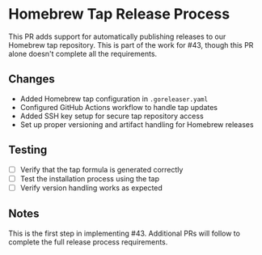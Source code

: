 # Homebrew Tap Release Process

This PR adds support for automatically publishing releases to our Homebrew tap repository. This is part of the work for #43, though this PR alone doesn't complete all the requirements.

## Changes

- Added Homebrew tap configuration in `.goreleaser.yaml`
- Configured GitHub Actions workflow to handle tap updates
- Added SSH key setup for secure tap repository access
- Set up proper versioning and artifact handling for Homebrew releases

## Testing

- [ ] Verify that the tap formula is generated correctly
- [ ] Test the installation process using the tap
- [ ] Verify version handling works as expected

## Notes

This is the first step in implementing #43. Additional PRs will follow to complete the full release process requirements.